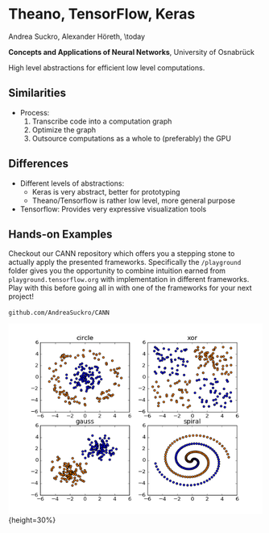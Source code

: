 # Theano, TensorFlow, Keras

Andrea Suckro, Alexander Höreth, \today

**Concepts and Applications of Neural Networks**, University of Osnabrück

High level abstractions for efficient low level computations.

## Similarities

  * Process:
    1. Transcribe code into a computation graph
    2. Optimize the graph
    3. Outsource computations as a whole to (preferably) the GPU

## Differences

  * Different levels of abstractions:
    * Keras is very abstract, better for prototyping
    * Theano/Tensorflow is rather low level, more general purpose
  * Tensorflow: Provides very expressive visualization tools

## Hands-on Examples
Checkout our CANN repository which offers you a stepping stone to actually apply the presented frameworks. Specifically the `/playground` folder gives you the opportunity to combine intuition earned from `playground.tensorflow.org` with implementation in different frameworks. Play with this before going all in with one of the frameworks for your next project!

`github.com/AndreaSuckro/CANN`

![Playground Data](assets/playground-data.png){height=30%}
